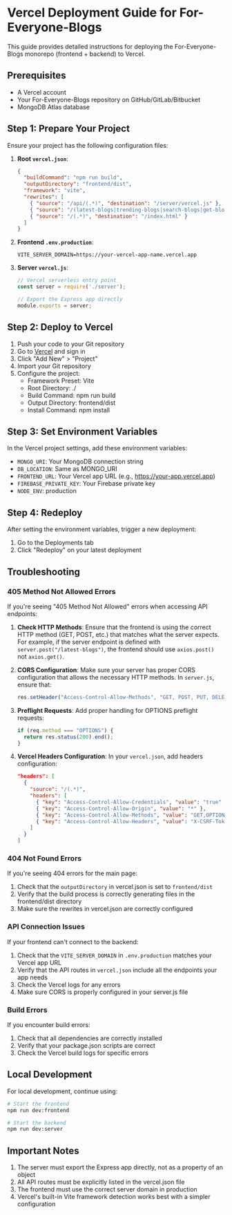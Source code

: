 # Vercel Deployment Guide for For-Everyone-Blogs

This guide provides detailed instructions for deploying the For-Everyone-Blogs monorepo (frontend + backend) to Vercel.

## Prerequisites

- A Vercel account
- Your For-Everyone-Blogs repository on GitHub/GitLab/Bitbucket
- MongoDB Atlas database

## Step 1: Prepare Your Project

Ensure your project has the following configuration files:

1. **Root `vercel.json`**:
   ```json
   {
     "buildCommand": "npm run build",
     "outputDirectory": "frontend/dist",
     "framework": "vite",
     "rewrites": [
       { "source": "/api/(.*)", "destination": "/server/vercel.js" },
       { "source": "/(latest-blogs|trending-blogs|search-blogs|get-blog|get-profile|get-upload-url|user-written-blogs|notifications|search-users|update-profile|update-profile-img|change-password|add-comment|delete-comment|like-blog|isliked-by-user|create-blog|delete-blog|new-notification|get-blog-comments)(.*)", "destination": "/server/vercel.js" },
       { "source": "/(.*)", "destination": "/index.html" }
     ]
   }
   ```

2. **Frontend `.env.production`**:
   ```
   VITE_SERVER_DOMAIN=https://your-vercel-app-name.vercel.app
   ```

3. **Server `vercel.js`**:
   ```javascript
   // Vercel serverless entry point
   const server = require('./server');

   // Export the Express app directly
   module.exports = server;
   ```

## Step 2: Deploy to Vercel

1. Push your code to your Git repository
2. Go to [Vercel](https://vercel.com) and sign in
3. Click "Add New" > "Project"
4. Import your Git repository
5. Configure the project:
   - Framework Preset: Vite
   - Root Directory: ./
   - Build Command: npm run build
   - Output Directory: frontend/dist
   - Install Command: npm install

## Step 3: Set Environment Variables

In the Vercel project settings, add these environment variables:

- `MONGO_URI`: Your MongoDB connection string
- `DB_LOCATION`: Same as MONGO_URI
- `FRONTEND_URL`: Your Vercel app URL (e.g., https://your-app.vercel.app)
- `FIREBASE_PRIVATE_KEY`: Your Firebase private key
- `NODE_ENV`: production

## Step 4: Redeploy

After setting the environment variables, trigger a new deployment:

1. Go to the Deployments tab
2. Click "Redeploy" on your latest deployment

## Troubleshooting

### 405 Method Not Allowed Errors

If you're seeing "405 Method Not Allowed" errors when accessing API endpoints:

1. **Check HTTP Methods**: Ensure that the frontend is using the correct HTTP method (GET, POST, etc.) that matches what the server expects. For example, if the server endpoint is defined with `server.post("/latest-blogs")`, the frontend should use `axios.post()` not `axios.get()`.

2. **CORS Configuration**: Make sure your server has proper CORS configuration that allows the necessary HTTP methods. In `server.js`, ensure that:
   ```javascript
   res.setHeader("Access-Control-Allow-Methods", "GET, POST, PUT, DELETE, OPTIONS");
   ```

3. **Preflight Requests**: Add proper handling for OPTIONS preflight requests:
   ```javascript
   if (req.method === "OPTIONS") {
     return res.status(200).end();
   }
   ```

4. **Vercel Headers Configuration**: In your `vercel.json`, add headers configuration:
   ```json
   "headers": [
     {
       "source": "/(.*)",
       "headers": [
         { "key": "Access-Control-Allow-Credentials", "value": "true" },
         { "key": "Access-Control-Allow-Origin", "value": "*" },
         { "key": "Access-Control-Allow-Methods", "value": "GET,OPTIONS,PATCH,DELETE,POST,PUT" },
         { "key": "Access-Control-Allow-Headers", "value": "X-CSRF-Token, X-Requested-With, Accept, Accept-Version, Content-Length, Content-MD5, Content-Type, Date, X-Api-Version, Authorization" }
       ]
     }
   ]
   ```

### 404 Not Found Errors

If you're seeing 404 errors for the main page:

1. Check that the `outputDirectory` in vercel.json is set to `frontend/dist`
2. Verify that the build process is correctly generating files in the frontend/dist directory
3. Make sure the rewrites in vercel.json are correctly configured

### API Connection Issues

If your frontend can't connect to the backend:

1. Check that the `VITE_SERVER_DOMAIN` in `.env.production` matches your Vercel app URL
2. Verify that the API routes in `vercel.json` include all the endpoints your app needs
3. Check the Vercel logs for any errors
4. Make sure CORS is properly configured in your server.js file

### Build Errors

If you encounter build errors:

1. Check that all dependencies are correctly installed
2. Verify that your package.json scripts are correct
3. Check the Vercel build logs for specific errors

## Local Development

For local development, continue using:

```bash
# Start the frontend
npm run dev:frontend

# Start the backend
npm run dev:server
```

## Important Notes

1. The server must export the Express app directly, not as a property of an object
2. All API routes must be explicitly listed in the vercel.json file
3. The frontend must use the correct server domain in production
4. Vercel's built-in Vite framework detection works best with a simpler configuration
